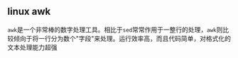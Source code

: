 ## linux awk

`awk`是一个非常棒的数字处理工具。相比于`sed`常常作用于一整行的处理，`awk`则比较倾向于将一行分为数个"字段"来处理。运行效率高，而且代码简单，对格式化的文本处理能力超强
